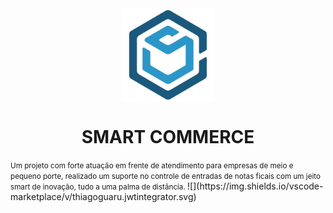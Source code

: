 <style>
    .logo{
        display: block;
        margin-left: auto;
        margin-right: auto;
        width: 150px;
	    height: 150px;
    }
    .text-center{
        text-align: center;
        width: 100%;
    }
</style>
<!DOCTYPE html>
<html lang="en">
  <head >
    <img class='logo' src='./src/assets/Logo/icon.svg'></img>
    <h1 class='text-center'>SMART COMMERCE</h1>  
    <small class='text-center'>Um projeto com forte atuação em frente de atendimento para empresas de meio e pequeno porte, realizado um suporte no controle de entradas de notas ficais com um jeito smart de inovação, tudo a uma palma de distância.
    </small>   
  </head>
  <body>
  </body>
</html>
![](https://img.shields.io/vscode-marketplace/v/thiagoguaru.jwtintegrator.svg)
